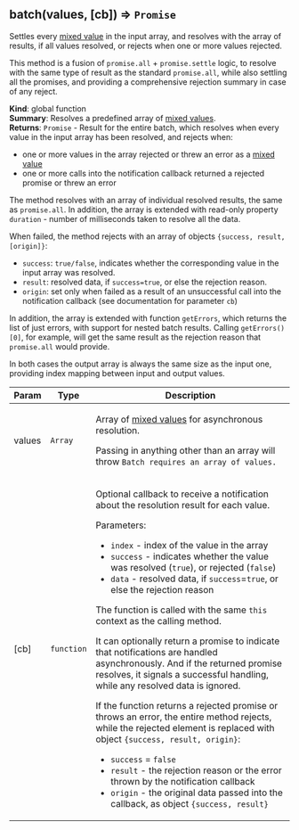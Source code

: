 <a name="batch"></a>
## batch(values, [cb]) ⇒ <code>Promise</code>
Settles every <a href="https://github.com/vitaly-t/spex/wiki/Mixed-Values">mixed value</a> in the input array, and resolves with the array ofresults, if all values resolved, or rejects when one or more values rejected.This method is a fusion of `promise.all` + `promise.settle` logic, to resolve withthe same type of result as the standard `promise.all`, while also settling all the promises,and providing a comprehensive rejection summary in case of any reject.

**Kind**: global function  
**Summary**: Resolves a predefined array of <a href="https://github.com/vitaly-t/spex/wiki/Mixed-Values">mixed values</a>.  
**Returns**: <code>Promise</code> - Result for the entire batch, which resolves when every value in the input array has been resolved,and rejects when: - one or more values in the array rejected or threw an error as a <a href="https://github.com/vitaly-t/spex/wiki/Mixed-Values">mixed value</a> - one or more calls into the notification callback returned a rejected promise or threw an errorThe method resolves with an array of individual resolved results, the same as `promise.all`.In addition, the array is extended with read-only property `duration` - number of millisecondstaken to resolve all the data.When failed, the method rejects with an array of objects `{success, result, [origin]}`: - `success`: `true/false`, indicates whether the corresponding value in the input array was resolved. - `result`: resolved data, if `success=true`, or else the rejection reason. - `origin`: set only when failed as a result of an unsuccessful call into the notification callback (see documentation for parameter `cb`)In addition, the array is extended with function `getErrors`, which returns the list of just errors,with support for nested batch results. Calling `getErrors()[0]`, for example, will get the sameresult as the rejection reason that `promise.all` would provide.In both cases the output array is always the same size as the input one, providing index mappingbetween input and output values.  
<table>
  <thead>
    <tr>
      <th>Param</th><th>Type</th><th>Description</th>
    </tr>
  </thead>
  <tbody>
<tr>
    <td>values</td><td><code>Array</code></td><td><p>Array of <a href="https://github.com/vitaly-t/spex/wiki/Mixed-Values">mixed values</a> for asynchronous resolution.</p>
<p>Passing in anything other than an array will throw <code>Batch requires an array of values.</code></p>
</td>
    </tr><tr>
    <td>[cb]</td><td><code>function</code></td><td><p>Optional callback to receive a notification about the resolution result for each value.</p>
<p>Parameters:</p>
<ul>
<li><code>index</code> - index of the value in the array</li>
<li><code>success</code> - indicates whether the value was resolved (<code>true</code>), or rejected (<code>false</code>)</li>
<li><code>data</code> - resolved data, if <code>success</code>=<code>true</code>, or else the rejection reason</li>
</ul>
<p>The function is called with the same <code>this</code> context as the calling method.</p>
<p>It can optionally return a promise to indicate that notifications are handled asynchronously.
And if the returned promise resolves, it signals a successful handling, while any resolved
data is ignored.</p>
<p>If the function returns a rejected promise or throws an error, the entire method rejects,
while the rejected element is replaced with object <code>{success, result, origin}</code>:</p>
<ul>
<li><code>success</code> = <code>false</code></li>
<li><code>result</code> - the rejection reason or the error thrown by the notification callback</li>
<li><code>origin</code> - the original data passed into the callback, as object <code>{success, result}</code></li>
</ul>
</td>
    </tr>  </tbody>
</table>

